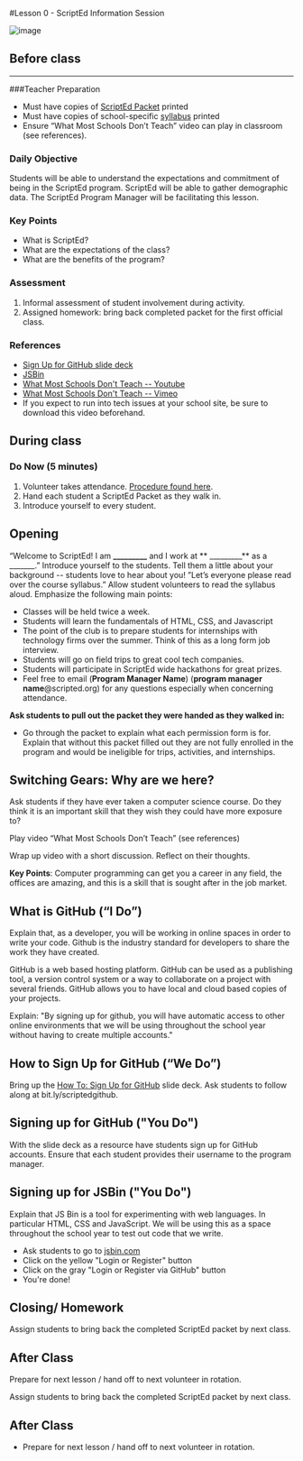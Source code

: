 #Lesson 0 - ScriptEd Information Session

![image](http://oi62.tinypic.com/204k90.jpg)

## Before class
---
###Teacher Preparation
* Must have copies of [ScriptEd Packet](https://drive.google.com/drive/u/0/folders/0B2338t7VZqsoflBPajNZSEtMSXFhM0hMbUlyWW1NcW00c0VEQXc1Rk9yYUhOMXJuSDdUalk) printed
* Must have copies of school-specific [syllabus](https://www.dropbox.com/s/maienun209adcy7/ScriptEd%20Year%201%20Syllabus.docx?dl=0) printed
* Ensure “What Most Schools Don’t Teach” video can play in classroom (see references).


### Daily Objective

Students will be able to understand the expectations and commitment of being in the ScriptEd program. ScriptEd will be able to gather demographic data. The ScriptEd Program Manager will be facilitating this lesson.

### Key Points

* What is ScriptEd?
* What are the expectations of the class?
* What are the benefits of the program?

### Assessment

1. Informal assessment of student involvement during activity.
2. Assigned homework: bring back completed packet for the first official class.


### References

* [Sign Up for GitHub slide deck](https://docs.google.com/presentation/d/1wnlGwfGGArk0Ubixiwb4YqzgmuYxgxEgGlyJgdv-Us0/edit#slide=id.gc5bb954e0_0_65)
* [JSBin](jsbin.com)
* [What Most Schools Don't Teach -- Youtube](https://www.youtube.com/watch?v=nKIu9yen5nc)
* [What Most Schools Don't Teach -- Vimeo](https://vimeo.com/60767036)
* If you expect to run into tech issues at your school site, be sure to download this video beforehand. 

## During class

### Do Now (5 minutes)

1. Volunteer takes attendance. [Procedure found here](https://docs.google.com/document/d/19IIhqykr70vj7wnqyJYuQNTkd9GX56Xgl3omD42IcMk/edit).
2. Hand each student a ScriptEd Packet as they walk in.
3. Introduce yourself to every student.



## Opening

“Welcome to ScriptEd! I am **_________** and I work at ** _________** as a _______.” Introduce yourself to the students. Tell them a little about your background -- students love to hear about you! ”Let’s everyone please read over the course syllabus.” Allow student volunteers to read the syllabus aloud. Emphasize the following main points:

* Classes will be held twice a week.
* Students will learn the fundamentals of HTML, CSS, and Javascript
* The point of the club is to prepare students for internships with technology firms over the summer. Think of this as a long form job interview.
* Students will go on field trips to great cool tech companies.
* Students will participate in ScriptEd wide hackathons for great prizes.  
* Feel free to email (**Program Manager Name**) (**program manager name**@scripted.org) for any questions especially when concerning attendance.

**Ask students to pull out the packet they were handed as they walked in:** 

* Go through the packet to explain what each permission form is for. Explain that without this packet filled out they are not fully enrolled in the program and would be ineligible for trips, activities, and internships. 

## Switching Gears: Why are we here?

Ask students if they have ever taken a computer science course. Do they think it is an important skill that they wish they could have more exposure to?  

Play video “What Most Schools Don’t Teach” (see references)  

Wrap up video with a short discussion. Reflect on their 
thoughts.

**Key Points**: Computer programming can get you a career in any field, the offices are amazing, and this is a skill that is sought after in the job market.

## What is GitHub (“I Do”)

Explain that, as a developer, you will be working in online spaces in order to write your code. Github is the industry standard for developers to share the work they have created. 

GitHub is a web based hosting platform. GitHub can be used as a publishing tool, a version control system or a way to collaborate on a project with several friends. GitHub allows you to have local and cloud based copies of your projects.

Explain: "By signing up for github, you will have automatic access to other online environments that we will be using throughout the school year without having to create multiple accounts."


## How to Sign Up for GitHub (“We Do”)

Bring up the [How To: Sign Up for GitHub](https://docs.google.com/presentation/d/1wnlGwfGGArk0Ubixiwb4YqzgmuYxgxEgGlyJgdv-Us0/edit#slide=id.gc5bb954e0_0_65) slide deck. Ask students to follow along at bit.ly/scriptedgithub. 



## Signing up for GitHub ("You Do")

With the slide deck as a resource have students sign up for GitHub accounts. Ensure that each student provides their username to the program manager. 

## Signing up for JSBin ("You Do")
Explain that JS Bin is a tool for experimenting with web languages. In particular HTML, CSS and JavaScript. We will be using this as a space throughout the school year to test out code that we write.


* Ask students to go to [jsbin.com](jsbin.com) 
* Click on the yellow "Login or Register" button
* Click on the gray "Login or Register via GitHub" button
* You're done!

## Closing/ Homework

Assign students to bring back the completed ScriptEd packet by next class.

## After Class

Prepare for next lesson / hand off to next volunteer in rotation.

Assign students to bring back the completed ScriptEd packet by next class.

## After Class

* Prepare for next lesson / hand off to next volunteer in rotation.
